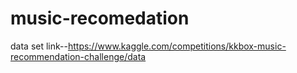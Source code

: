 # music-recomedation
data set link--https://www.kaggle.com/competitions/kkbox-music-recommendation-challenge/data
